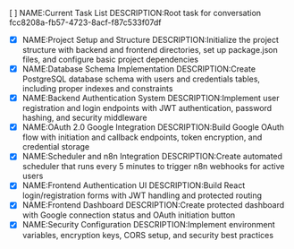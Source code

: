 [ ] NAME:Current Task List DESCRIPTION:Root task for conversation fcc8208a-fb57-4723-8acf-f87c533f07df
-[x] NAME:Project Setup and Structure DESCRIPTION:Initialize the project structure with backend and frontend directories, set up package.json files, and configure basic project dependencies
-[x] NAME:Database Schema Implementation DESCRIPTION:Create PostgreSQL database schema with users and credentials tables, including proper indexes and constraints
-[x] NAME:Backend Authentication System DESCRIPTION:Implement user registration and login endpoints with JWT authentication, password hashing, and security middleware
-[x] NAME:OAuth 2.0 Google Integration DESCRIPTION:Build Google OAuth flow with initiation and callback endpoints, token encryption, and credential storage
-[x] NAME:Scheduler and n8n Integration DESCRIPTION:Create automated scheduler that runs every 5 minutes to trigger n8n webhooks for active users
-[x] NAME:Frontend Authentication UI DESCRIPTION:Build React login/registration forms with JWT handling and protected routing
-[x] NAME:Frontend Dashboard DESCRIPTION:Create protected dashboard with Google connection status and OAuth initiation button
-[x] NAME:Security Configuration DESCRIPTION:Implement environment variables, encryption keys, CORS setup, and security best practices